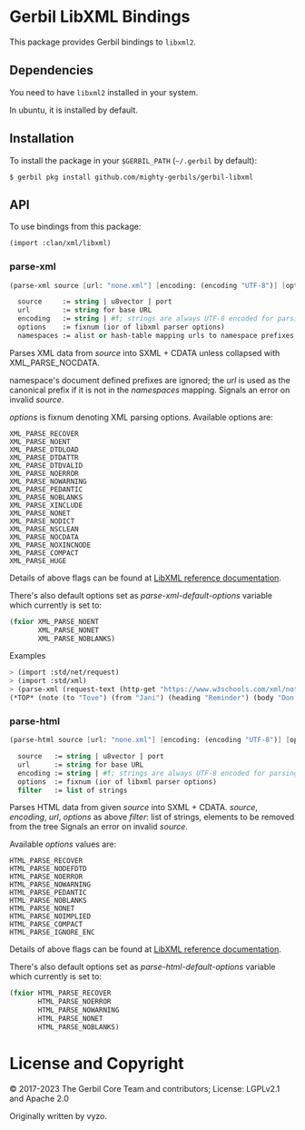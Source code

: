 # Gerbil LibXML Bindings

This package provides Gerbil bindings to `libxml2`.

## Dependencies

You need to have `libxml2` installed in your system.

In ubuntu, it is installed by default.

## Installation

To install the package in your `$GERBIL_PATH` (`~/.gerbil` by default):
```shell
$ gerbil pkg install github.com/mighty-gerbils/gerbil-libxml
```

## API
To use bindings from this package:
```scheme
(import :clan/xml/libxml)
```

### parse-xml
``` scheme
(parse-xml source [url: "none.xml"] [encoding: (encoding "UTF-8")] [options: (options parse-xml-default-options)] [namespaces: (ns [])]) -> sxml | error

  source     := string | u8vector | port
  url        := string for base URL
  encoding   := string | #f; strings are always UTF-8 encoded for parsing.
  options    := fixnum (ior of libxml parser options)
  namespaces := alist or hash-table mapping urls to namespace prefixes
```

 Parses XML data from *source* into SXML + CDATA unless collapsed with XML_PARSE_NOCDATA.

 namespace's document defined prefixes are ignored; the *url* is used as the
 canonical prefix if it is not in the *namespaces* mapping. Signals an error on
 invalid *source*.

 *options* is fixnum denoting XML parsing options. Available options are:
```
XML_PARSE_RECOVER
XML_PARSE_NOENT
XML_PARSE_DTDLOAD
XML_PARSE_DTDATTR
XML_PARSE_DTDVALID
XML_PARSE_NOERROR
XML_PARSE_NOWARNING
XML_PARSE_PEDANTIC
XML_PARSE_NOBLANKS
XML_PARSE_XINCLUDE
XML_PARSE_NONET
XML_PARSE_NODICT
XML_PARSE_NSCLEAN
XML_PARSE_NOCDATA
XML_PARSE_NOXINCNODE
XML_PARSE_COMPACT
XML_PARSE_HUGE
```

Details of above flags can be found at [LibXML reference documentation](http://www.xmlsoft.org/html/libxml-parser.html#xmlParserOption).

There's also default options set as *parse-xml-default-options* variable which currently is set
to:
``` scheme
(fxior XML_PARSE_NOENT
       XML_PARSE_NONET
       XML_PARSE_NOBLANKS)
```

Examples
``` scheme
> (import :std/net/request)
> (import :std/xml)
> (parse-xml (request-text (http-get "https://www.w3schools.com/xml/note.xml")))
(*TOP* (note (to "Tove") (from "Jani") (heading "Reminder") (body "Don't forget me this weekend!")))
```


### parse-html
``` scheme
(parse-html source [url: "none.xml"] [encoding: (encoding "UTF-8")] [options: (options parse-xml-default-options)] [filter: (filter-els [])]) -> sxml | error

  source   := string | u8vector | port
  url      := string for base URL
  encoding := string | #f; strings are always UTF-8 encoded for parsing.
  options  := fixnum (ior of libxml parser options)
  filter   := list of strings
```

Parses HTML data from given *source* into SXML + CDATA.
*source*, *encoding*, *url*, *options* as above
*filter*: list of strings, elements to be removed from the tree
Signals an error on invalid *source*.

Available *options* values are:
```
HTML_PARSE_RECOVER
HTML_PARSE_NODEFDTD
HTML_PARSE_NOERROR
HTML_PARSE_NOWARNING
HTML_PARSE_PEDANTIC
HTML_PARSE_NOBLANKS
HTML_PARSE_NONET
HTML_PARSE_NOIMPLIED
HTML_PARSE_COMPACT
HTML_PARSE_IGNORE_ENC
```

Details of above flags can be found at [LibXML reference documentation](http://www.xmlsoft.org/html/libxml-HTMLparser.html#htmlParserOption).

There's also default options set as *parse-html-default-options* variable which currently is set
to:
``` scheme
(fxior HTML_PARSE_RECOVER
       HTML_PARSE_NOERROR
       HTML_PARSE_NOWARNING
       HTML_PARSE_NONET
       HTML_PARSE_NOBLANKS)
```


# License and Copyright

© 2017-2023 The Gerbil Core Team and contributors; License: LGPLv2.1 and Apache 2.0

Originally written by vyzo.
